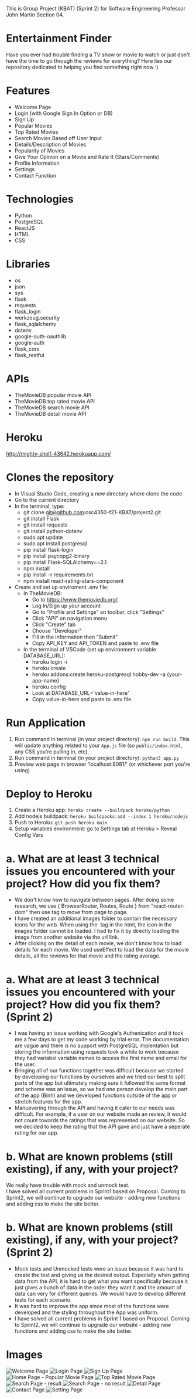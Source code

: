 This is Group Project (KBAT) (Sprint 2) for Software Engineering Professor John Martin Section 04.

# Entertainment Finder
Have you ever had trouble finding a TV show or movie to watch or just don't have the time to go through the reviews for everything? Here lies our repository dedicated to helping you find something right now :)

# Features  
- Welcome Page  
- Login (with Google Sign In Option or DB)  
- Sign Up  
- Popular Movies  
- Top Rated Movies  
- Search Movies Based off User Input
- Details/Description of Movies  
- Popularity of Movies  
- Give Your Opinion on a Movie and Rate It (Stars/Comments)   
- Profile Information  
- Settings  
- Contact Function

# Technologies
- Python
- PostgreSQL
- ReactJS
- HTML
- CSS

# Libraries
- os
- json
- sys
- flask
- requests
- flask_login
- werkzeug.security
- flask_sqlalchemy
- dotenv
- google-auth-oauthlib
- google-auth
- flask_cors
- flask_restful

# APIs
- TheMovieDB popular movie API
- TheMovieDB top rated movie API
- TheMovieDB search movie API
- TheMovieDB detail movie API

# Heroku
http://mighty-shelf-43642.herokuapp.com/

# Clones the repository
- In Visual Studio Code, creating a new directory where clone the code
- Go to the current directory
- In the terminal, type:
    - git clone git@github.com:csc4350-f21-KBAT/project2.git
    - git install Flask
    - git install requests
    - git install python-dotenv
    - sudo apt update
    - sudo apt install postgresql
    - pip install flask-login
    - pip install psycopg2-binary
    - pip install Flask-SQLAlchemy==2.1
    - npm install
    - pip install -r requirements.txt
    - npm install react-rating-stars-component
- Create and set up enviroment .env file:
    - In TheMovieDB:
        - Go to https://www.themoviedb.org/
        - Log In/Sign up your account
        - Go to "Profile and Settings" on toolbar, click "Settings"
        - Click "API" on navigation menu
        - Click "Create" tab
        - Choose "Developer"
        - Fill in the information then "Submit"
        - Copy API_KEY and API_TOKEN and paste to .env file
    - In the terminal of VSCode (set up environment variable DATABASE_URL):
        - heroku login -i
        - heroku create
        - heroku addons:create heroku-postgresql:hobby-dev -a {your-app-name}
        - heroku config
        - Look at DATABASE_URL='value-in-here'
        - Copy value-in-here and paste to .env file

# Run Application
1. Run command in terminal (in your project directory): `npm run build`. This will update anything related to your `App.js` file (so `public/index.html`, any CSS you're pulling in, etc).
2. Run command in terminal (in your project directory): `python3 app.py`
3. Preview web page in browser 'localhost:8081/' (or whichever port you're using)

# Deploy to Heroku
1. Create a Heroku app: `heroku create --buildpack heroku/python`
2. Add nodejs buildpack: `heroku buildpacks:add --index 1 heroku/nodejs`
3. Push to Heroku: `git push heroku main`
4. Setup variables environment: go to Settings tab at Heroku > Reveal Config Vars

# a. What are at least 3 technical issues you encountered with your project? How did you fix them?
- We don't know how to navigate between pages. After doing some research, we use { BrowserRouter, Routes, Route } from "react-router-dom" then use <Link> tag to move from page to page.
- I have created an additional images folder to contain the necessary icons for the web. When using the <img> tag in the html, the icon in the images folder cannot be loaded. I had to fix it by directly loading the image from another website via the url link.
- After clicking on the detail of each movie, we don't know how to load details for each movie. We used useEffect to load the data for the movie details, all the reviews for that movie and the rating average.

# a. What are at least 3 technical issues you encountered with your project? How did you fix them? (Sprint 2)
- I was having an issue working with Google's Authenication and it took me a few days to get my code working by trial error. The documentation are vague and there is no support with PostgreSQL implentation but storing the information using requests took a while to work because they had variabel variable names to access the first name and email for the user.  
- Bringing all of our functions together was difficult because we started by developing our functions by ourselves and we tried our best to split parts of the app but ultimately making sure it followed the same format and scheme was an issue, so we had one person develop the main part of the app (Binh) and we developed functions outside of the app or stretch features for the app.  
- Manuevering through the API and having it cater to our needs was difficult. For example, if a user on our website made an review, it would not count towards the ratings that was represented on our website. So we decided to keep the rating that the API gave and just have a seperate rating for our app.  

# b. What are known problems (still existing), if any, with your project?  
We really have trouble with mock and unmock test.  
I have solved all current problems in Sprint1 based on Proposal. Coming to Sprint2, we will continue to upgrade our website - adding new functions and adding css to make the site better.  

# b. What are known problems (still existing), if any, with your project? (Sprint 2)
- Mock tests and Unmocked tests were an issue because it was hard to create the test and giving us the desired output. Especially when getting data from the API, it is hard to get what you want specifically because it just gives a bunch of data in the order they want it and the amount of data can very for different queries. We would have to develop different tests for each scenario.  
- It was hard to improve the app since most of the functions were developed and the styling throughout the App was uniform.
- I have solved all current problems in Sprint 1 based on Proposal. Coming to Sprint2, we will continue to upgrade our website - adding new functions and adding css to make the site better.  

# Images
![Welcome Page](https://raw.githubusercontent.com/csc4350-f21-KBAT/project2s2/Google-Sign-In/imgs/Welcome%20Page.png)
![Login Page](https://raw.githubusercontent.com/csc4350-f21-KBAT/project2s2/Google-Sign-In/imgs/Sign%20In.png)
![Sign Up Page](https://github.com/csc4350-f21-KBAT/project2/blob/Kash/imgs/Sign%20Up.png)
![Home Page - Popular Movie Page](https://github.com/csc4350-f21-KBAT/project2/blob/Kash/imgs/mainpage.jpg)
![Top Rated Movie Page](https://github.com/csc4350-f21-KBAT/project2/blob/Kash/imgs/Top%20Rated%20Movies.png)
![Search Page - result](https://github.com/csc4350-f21-KBAT/project2/blob/Kash/imgs/search_movies.png)
![Search Page - no result](https://github.com/csc4350-f21-KBAT/project2/blob/Kash/imgs/query_mismatch.png)
![Detail Page](https://github.com/csc4350-f21-KBAT/project2/blob/Kash/imgs/movie_overview.png)
![Contact Page](https://raw.githubusercontent.com/csc4350-f21-KBAT/project2s2/Google-Sign-In/imgs/Contact.png)
![Setting Page](https://github.com/csc4350-f21-KBAT/project2s2/blob/Google-Sign-In/imgs/Settings.png)

